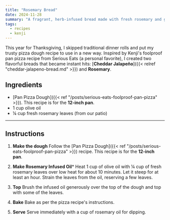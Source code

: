 ```yaml
---
title: "Rosemary Bread"
date: 2024-11-28
summary: "A fragrant, herb-infused bread made with fresh rosemary and golden crust, perfect for any meal."
tags: 
  - recipes
  - kenji
---
```


This year for Thanksgiving, I skipped traditional dinner rolls and put my trusty pizza dough recipe to use in a new way. Inspired by Kenji's foolproof pan pizza recipe from Serious Eats (a personal favorite), I created two flavorful breads that became instant hits: [**Cheddar Jalapeño**]({{< relref "cheddar-jalapeno-bread.md" >}}) and **Rosemary**.  

## Ingredients
- [Pan Pizza Dough]({{< ref "/posts/serious-eats-foolproof-pan-pizza" >}}). This recipe is for the **12-inch pan**.
- 1 cup olive oil
- ¼ cup fresh rosemary leaves (from our patio)

---

## Instructions

1. **Make the dough**
  Follow the [Pan Pizza Dough]({{< ref "/posts/serious-eats-foolproof-pan-pizza" >}}) recipe. This recipe is for the **12-inch pan**.

1. **Make Rosemary Infused Oil***
  Heat 1 cup of olive oil with ¼ cup of fresh rosemary leaves over low heat for about 10 minutes. Let it steep for at least an hour. Strain the leaves from the oil, reserving a few leaves.

1. **Top**
  Brush the infused oil generously over the top of the dough and top with some of the leaves.

1. **Bake**
  Bake as per the pizza recipe's instructions.

1. **Serve**
  Serve immediately with a cup of rosemary oil for dipping.
